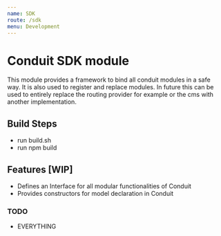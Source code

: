 ```yaml
---
name: SDK
route: /sdk
menu: Development
---
```


# Conduit SDK module
This module provides a framework to bind all conduit modules in a safe way. 
It is also used to register and replace modules. In future this can be used
to entirely replace the routing provider for example or the cms with another
implementation.

## Build Steps
- run build.sh
- run npm build

## Features [WIP]
- Defines an Interface for all modular functionalities of Conduit
- Provides constructors for model declaration in Conduit

### TODO
- EVERYTHING   
